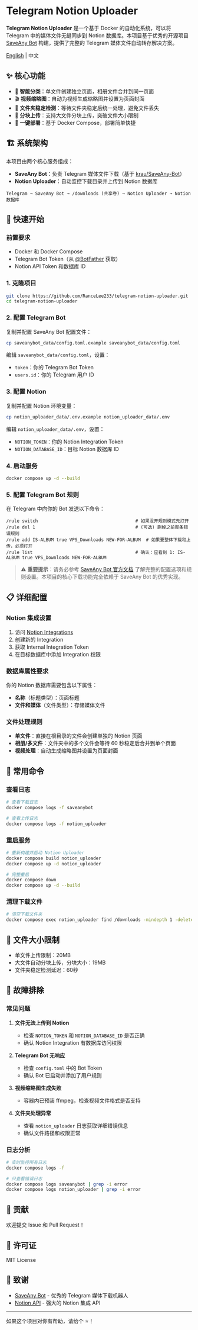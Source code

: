 # Telegram Notion Uploader

**Telegram Notion Uploader** 是一个基于 Docker 的自动化系统，可以将 Telegram 中的媒体文件无缝同步到 Notion 数据库。本项目基于优秀的开源项目 [SaveAny Bot](https://github.com/krau/SaveAny-Bot) 构建，提供了完整的 Telegram 媒体文件自动转存解决方案。

[English](./README_EN.md) | 中文

## ✨ 核心功能

- 🤖 **智能分类**：单文件创建独立页面，相册文件合并到同一页面
- 🎬 **视频缩略图**：自动为视频生成缩略图并设置为页面封面
- 📁 **文件夹稳定检测**：等待文件夹稳定后统一处理，避免文件丢失
- 🔄 **分块上传**：支持大文件分块上传，突破文件大小限制
- 🐳 **一键部署**：基于 Docker Compose，部署简单快捷

## 🏗️ 系统架构

本项目由两个核心服务组成：
- **SaveAny Bot**：负责 Telegram 媒体文件下载（基于 [krau/SaveAny-Bot](https://github.com/krau/SaveAny-Bot)）
- **Notion Uploader**：自动监控下载目录并上传到 Notion 数据库

```
Telegram → SaveAny Bot → /downloads (共享卷) → Notion Uploader → Notion 数据库
```

## 🚀 快速开始

### 前置要求

- Docker 和 Docker Compose
- Telegram Bot Token（从 [@BotFather](https://t.me/BotFather) 获取）
- Notion API Token 和数据库 ID

### 1. 克隆项目

```bash
git clone https://github.com/RanceLee233/telegram-notion-uploader.git
cd telegram-notion-uploader
```

### 2. 配置 Telegram Bot

复制并配置 SaveAny Bot 配置文件：

```bash
cp saveanybot_data/config.toml.example saveanybot_data/config.toml
```

编辑 `saveanybot_data/config.toml`，设置：
- `token`：你的 Telegram Bot Token
- `users.id`：你的 Telegram 用户 ID

### 3. 配置 Notion

复制并配置 Notion 环境变量：

```bash
cp notion_uploader_data/.env.example notion_uploader_data/.env
```

编辑 `notion_uploader_data/.env`，设置：
- `NOTION_TOKEN`：你的 Notion Integration Token
- `NOTION_DATABASE_ID`：目标 Notion 数据库 ID

### 4. 启动服务

```bash
docker compose up -d --build
```

### 5. 配置 Telegram Bot 规则

在 Telegram 中向你的 Bot 发送以下命令：

```
/rule switch                                     # 如果没开规则模式先打开
/rule del 1                                      # (可选) 删掉之前那条错误规则
/rule add IS-ALBUM true VPS_Downloads NEW-FOR-ALBUM  # 如果要整体下载和上传，必须打开
/rule list                                       # 确认：应看到 1: IS-ALBUM true VPS_Downloads NEW-FOR-ALBUM
```

> ⚠️ **重要提示**：请务必参考 [SaveAny Bot 官方文档](https://github.com/krau/SaveAny-Bot) 了解完整的配置选项和规则设置。本项目的核心下载功能完全依赖于 SaveAny Bot 的优秀实现。

## 📋 详细配置

### Notion 集成设置

1. 访问 [Notion Integrations](https://www.notion.so/my-integrations)
2. 创建新的 Integration
3. 获取 Internal Integration Token
4. 在目标数据库中添加 Integration 权限

### 数据库属性要求

你的 Notion 数据库需要包含以下属性：
- **名称**（标题类型）：页面标题
- **文件和媒体**（文件类型）：存储媒体文件

### 文件处理规则

- **单文件**：直接在根目录的文件会创建单独的 Notion 页面
- **相册/多文件**：文件夹中的多个文件会等待 60 秒稳定后合并到单个页面
- **视频处理**：自动生成缩略图并设置为页面封面

## 🔧 常用命令

### 查看日志

```bash
# 查看下载日志
docker compose logs -f saveanybot

# 查看上传日志
docker compose logs -f notion_uploader
```

### 重启服务

```bash
# 重新构建并启动 Notion Uploader
docker compose build notion_uploader
docker compose up -d notion_uploader

# 完整重启
docker compose down
docker compose up -d --build
```

### 清理下载文件

```bash
# 清空下载文件夹
docker compose exec notion_uploader find /downloads -mindepth 1 -delete
```

## 📝 文件大小限制

- 单文件上传限制：20MB
- 大文件自动分块上传，分块大小：19MB
- 文件夹稳定检测延迟：60秒

## 🐛 故障排除

### 常见问题

1. **文件无法上传到 Notion**
   - 检查 `NOTION_TOKEN` 和 `NOTION_DATABASE_ID` 是否正确
   - 确认 Notion Integration 有数据库访问权限

2. **Telegram Bot 无响应**
   - 检查 `config.toml` 中的 Bot Token
   - 确认 Bot 已启动并添加了用户规则

3. **视频缩略图生成失败**
   - 容器内已预装 ffmpeg，检查视频文件格式是否支持

4. **文件夹处理异常**
   - 查看 `notion_uploader` 日志获取详细错误信息
   - 确认文件路径和权限正常

### 日志分析

```bash
# 实时监控所有日志
docker compose logs -f

# 只查看错误日志
docker compose logs saveanybot | grep -i error
docker compose logs notion_uploader | grep -i error
```

## 🤝 贡献

欢迎提交 Issue 和 Pull Request！

## 📄 许可证

MIT License

## 🙏 致谢

- [SaveAny Bot](https://github.com/krau/SaveAny-Bot) - 优秀的 Telegram 媒体下载机器人
- [Notion API](https://developers.notion.com/) - 强大的 Notion 集成 API

---

如果这个项目对你有帮助，请给个 ⭐️！